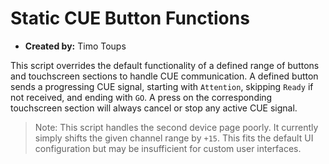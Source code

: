 # Static CUE Button Functions

- **Created by:** Timo Toups

This script overrides the default functionality of a defined range of buttons and touchscreen sections to handle CUE communication. A defined button sends a progressing CUE signal, starting with `Attention`, skipping `Ready` if not received, and ending with `GO`. A press on the corresponding touchscreen section will always cancel or stop any active CUE signal.

> Note: This script handles the second device page poorly. It currently simply shifts the given channel range by `+15`. This fits the default UI configuration but may be insufficient for custom user interfaces.
